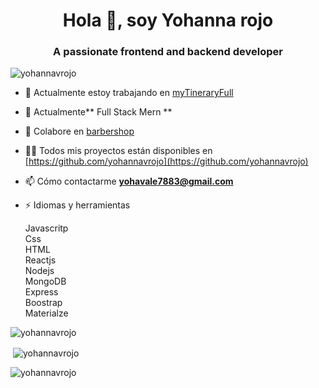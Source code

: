 <h1 align="center">Hola 👋, soy Yohanna rojo</h1>
<h3 align="center">A passionate frontend and backend developer</h3>

<p align="left"> <img src="https://komarev.com/ghpvc/?username=yohannavrojo&label=Profile%20views&color=0e75b6&style=flat" alt="yohannavrojo" /> </p>


- 🔭 Actualmente estoy trabajando en [myTineraryFull](https://github.com/yohannavrojo/myTineraryFull.git)

- 🌱 Actualmente** Full Stack Mern **

- 👯 Colabore en [barbershop](https://github.com/leandrogomez28/barbershop.git)

- 👨‍💻 Todos mis proyectos están disponibles en [https://github.com/yohannavrojo](https://github.com/yohannavrojo)

- 📫 Cómo contactarme **yohavale7883@gmail.com**

- ⚡ Idiomas y herramientas
     <p align="left">Javascritp<br/>Css<br/>HTML<br/>Reactjs<br/>Nodejs<br/>MongoDB<br/>Express<br/>Boostrap<br/>Materialze</br>  </p>

<p><img align="left" src="https://github-readme-stats.vercel.app/api/top-langs?username=yohannavrojo&show_icons=true&locale=en&layout=compact" alt="yohannavrojo" /> </p>
<br/>
<p> <img align="center" src="https://github-readme-stats.vercel.app/api?username=yohannavrojo&show_icons=true&locale=en" alt="yohannavrojo" /> </p>

<p><img align="center" src="https://github-readme-streak-stats.herokuapp.com/?user=yohannavrojo&" alt="yohannavrojo" /></p>

